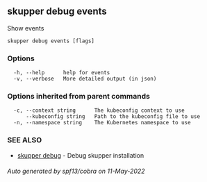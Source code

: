 ## skupper debug events

Show events

```
skupper debug events [flags]
```

### Options

```
  -h, --help      help for events
  -v, --verbose   More detailed output (in json)
```

### Options inherited from parent commands

```
  -c, --context string      The kubeconfig context to use
      --kubeconfig string   Path to the kubeconfig file to use
  -n, --namespace string    The Kubernetes namespace to use
```

### SEE ALSO

* [skupper debug](skupper_debug.md)	 - Debug skupper installation

###### Auto generated by spf13/cobra on 11-May-2022
